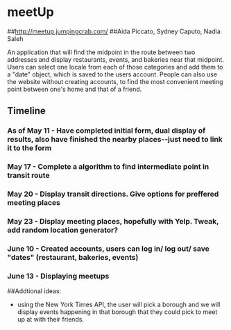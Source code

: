 # meetUp
##http://meetup.jumpingcrab.com/
##Aida Piccato, Sydney Caputo, Nadia Saleh

An application that will find the midpoint in the route between two addresses and display restaurants, events, and bakeries near that midpoint. Users can select one locale from each of those categories and add them to a "date" object, which is saved to the users account. People can also use the website without creating accounts, to find the most convenient meeting point between one's home and that of a friend. 

## Timeline
### As of May 11 - Have completed initial form, dual display of results, also have finished the nearby places--just need to link it to the form 
### May 17 - Complete a algorithm to find intermediate point in transit route
### May 20 - Display transit directions. Give options for preffered meeting places
### May 23 - Display meeting places, hopefully with Yelp. Tweak, add random location generator?
### June 10 - Created accounts, users can log in/ log out/ save "dates" (restaurant, bakeries, events)
### June 13 - Displaying meetups

##Addtional ideas:
- using the New York Times API, the user will pick a borough and we will display events happening in that borough that they could pick to meet up at with their friends. 
